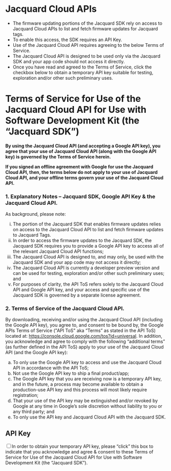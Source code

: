 # Jacquard Cloud APIs

* The firmware updating portions of the Jacquard SDK rely on access to
  Jacquard Cloud APIs to list and fetch firmware updates for Jacquard
  tags.
* To enable this access, the SDK requires an API Key.
* Use of the Jacquard Cloud API requires agreeing to the below Terms
  of Service.
* The Jacquard Cloud API is designed to be used only via the
  Jacquard SDK and your app code should not access it directly.
* Once you have read and agreed to the Terms of Service, click the
  checkbox below to obtain a temporary API key suitable for testing,
  exploration and/or other such preliminary uses.

# Terms of Service for Use of the Jacquard Cloud API for Use with Software Development Kit (the “Jacquard SDK”)

**By using the Jacquard Cloud API (and accepting a Google API key), you
agree that your use of Jacquard Cloud API (along with the Google API
key) is governed by the Terms of Service herein.**

**If you signed an offline agreement with Google for use the
Jacquard Cloud API, then, the terms below do not apply to your use
of Jacquard Cloud API, and your offline terms govern your use of
the Jacquard Cloud API.**


### 1. Explanatory Notes – Jacquard SDK, Google API Key & the Jacquard Cloud API.

As background, please note:

<ol type="i">

<li> The portion of the Jacquard SDK that enables firmware updates
     relies on access to the Jacquard Cloud API to list and fetch firmware
     updates to Jacquard Tags.
<li> In order to access the firmware updates to the Jacquard SDK, the
     Jacquard SDK requires you to provide a Google API key to access all of
     the relevant Jacquard Cloud API functions;
<li> The Jacquard Cloud API is designed to, and may only, be used with
     the Jacquard SDK and your app code may not access it directly;
<li> The Jacquard Cloud API is currently a developer preview version
     and can be used for testing, exploration and/or other such preliminary
     uses; and
<li> For purposes of clarity, the API ToS refers solely to the
     Jacquard Cloud API and Google API key, and your access and specific
     use of the Jacquard SDK is governed by a separate license agreement.
</ol>

### 2. Terms of Service of the Jacquard Cloud API.

By downloading, receiving and/or using the Jacquard Cloud API
(including the Google API key), you agree to, and consent to be bound
by, the Google APIs Terms of Service ("API ToS" aka “Terms” as stated
in the API ToS) located at:
https://console.cloud.google.com/tos?id=universal.  In addition, you
acknowledge and agree to comply with the following “additional terms”
(as further defined in the API ToS) apply to your use of the Jacquard
Cloud API (and the Google API key):

<ol type="a">
<li> To only use the Google API key to access and use the Jacquard
     Cloud API in accordance with the API ToS;
<li> Not use the Google API key to ship a final product/app;
<li> The Google API key that you are receiving now is a temporary API
     key, and in the future, a process may become available to obtain a
     production-use API key and this process will most likely require
     registration;
<li> That your use of the API key may be extinguished and/or revoked
     by Google at any time in Google’s sole discretion without liability to
     you or any third party; and
<li> To only use the API key and Jacquard Cloud API with the Jacquard
     SDK.
</ol>

## API Key

<label><input type="checkbox" name="apiKeyCheckbox" value="Agree">In
order to obtain your temporary API key, please “click” this box to
indicate that you acknowledge and agree & consent to these Terms of
Service for Use of the Jacquard Cloud API for Use with Software
Development Kit (the “Jacquard SDK”).</label>

<div id="temporaryAPIKey" style="display: none;">
<h3>Temporary API Key</h3>
<pre> %TEMPORARY_API_KEY%</pre>
</div>

<script>
window.onload = function(){
  $('input[type="checkbox"]').click(function(){
    $("#temporaryAPIKey").show();
    $(this).attr("disabled", true);
  });
};
</script>
